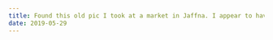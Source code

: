 ```yaml
---
title: Found this old pic I took at a market in Jaffna. I appear to have a thing for scales 😀 🇱🇰 📷
date: 2019-05-29
---
```


